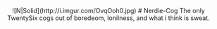 <p align="center">
![N|Solid](http://i.imgur.com/OvqOoh0.jpg)
# Nerdie-Cog
The only TwentySix cogs out of boredeom, lonilness, and what i think is sweat. 
</p>
